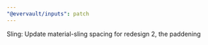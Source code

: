 ```yaml
---
"@evervault/inputs": patch
---
```


Sling: Update material-sling spacing for redesign 2, the paddening

